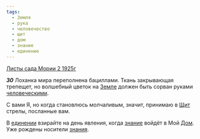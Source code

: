 ```yaml
---
tags:
  - Земля
  - рука
  - человечество
  - щит
  - дом
  - знание
  - единение
---
```


[Листы сада Мории 2 1925г](/agni/1925)

___30___
Лоханка мира переполнена бациллами. Ткань закрывающая трепещет, но волшебный цветок на [Земле](/tag/#Земля) должен быть сорван руками [человеческими](/tag/#человечество).   

С вами Я, но когда становлюсь молчаливым, значит, принимаю в [Щит](/tag/#щит) стрелы, посланные вам.   

В [единении](/tag/#единение) взирайте на день явления, когда [знание](/tag/#знание) войдёт в Мой [Дом](/tag/#дом). Уже рождены носители [знания](/tag/#знание).   

